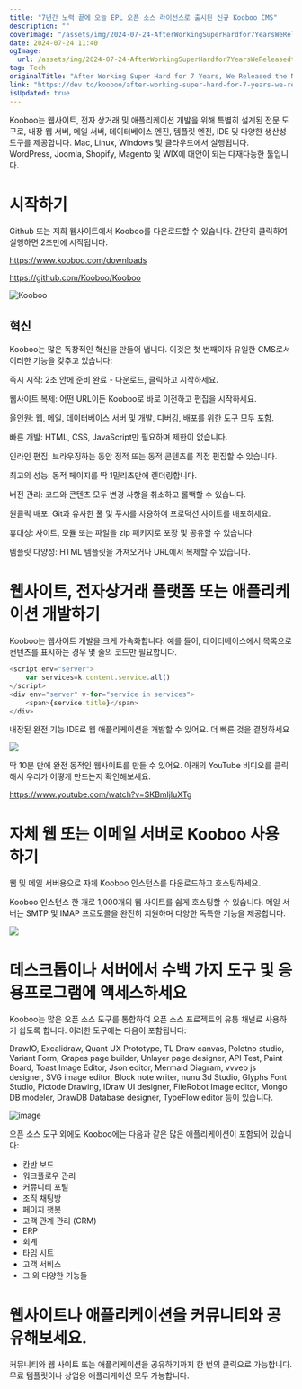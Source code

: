 ```yaml
---
title: "7년간 노력 끝에 오늘 EPL 오픈 소스 라이선스로 출시된 신규 Kooboo CMS"
description: ""
coverImage: "/assets/img/2024-07-24-AfterWorkingSuperHardfor7YearsWeReleasedtheNewKoobooCMSUndertheEPLOpenSourceLicenseToday_0.png"
date: 2024-07-24 11:40
ogImage: 
  url: /assets/img/2024-07-24-AfterWorkingSuperHardfor7YearsWeReleasedtheNewKoobooCMSUndertheEPLOpenSourceLicenseToday_0.png
tag: Tech
originalTitle: "After Working Super Hard for 7 Years, We Released the New Kooboo CMS Under the EPL Open Source License Today"
link: "https://dev.to/kooboo/after-working-super-hard-for-7-years-we-released-the-new-kooboo-cms-under-the-epl-open-source-license-today-4no6"
isUpdated: true
---
```





Kooboo는 웹사이트, 전자 상거래 및 애플리케이션 개발을 위해 특별히 설계된 전문 도구로, 내장 웹 서버, 메일 서버, 데이터베이스 엔진, 템플릿 엔진, IDE 및 다양한 생산성 도구를 제공합니다. Mac, Linux, Windows 및 클라우드에서 실행됩니다. WordPress, Joomla, Shopify, Magento 및 WIX에 대안이 되는 다재다능한 툴입니다.

# 시작하기

Github 또는 저희 웹사이트에서 Kooboo를 다운로드할 수 있습니다. 간단히 클릭하여 실행하면 2초만에 시작됩니다.

https://www.kooboo.com/downloads

<div class="content-ad"></div>

https://github.com/Kooboo/Kooboo

![Kooboo](https://github.com/Kooboo/Kooboo/raw/master/assets/img/2024-07-24-AfterWorkingSuperHardfor7YearsWeReleasedtheNewKoobooCMSUndertheEPLOpenSourceLicenseToday_0.png)

## 혁신

Kooboo는 많은 독창적인 혁신을 만들어 냅니다. 이것은 첫 번째이자 유일한 CMS로서 이러한 기능을 갖추고 있습니다:

<div class="content-ad"></div>

즉시 시작: 2초 안에 준비 완료 - 다운로드, 클릭하고 시작하세요.

웹사이트 복제: 어떤 URL이든 Kooboo로 바로 이전하고 편집을 시작하세요.

올인원: 웹, 메일, 데이터베이스 서버 및 개발, 디버깅, 배포를 위한 도구 모두 포함.

빠른 개발: HTML, CSS, JavaScript만 필요하며 제한이 없습니다.

<div class="content-ad"></div>

인라인 편집: 브라우징하는 동안 정적 또는 동적 콘텐츠를 직접 편집할 수 있습니다.

최고의 성능: 동적 페이지를 딱 1밀리초만에 렌더링합니다.

버전 관리: 코드와 콘텐츠 모두 변경 사항을 취소하고 롤백할 수 있습니다.

원클릭 배포: Git과 유사한 풀 및 푸시를 사용하여 프로덕션 사이트를 배포하세요.

<div class="content-ad"></div>

휴대성: 사이트, 모듈 또는 파일을 zip 패키지로 포장 및 공유할 수 있습니다.

템플릿 다양성: HTML 템플릿을 가져오거나 URL에서 복제할 수 있습니다.

# 웹사이트, 전자상거래 플랫폼 또는 애플리케이션 개발하기

Kooboo는 웹사이트 개발을 크게 가속화합니다. 예를 들어, 데이터베이스에서 목록으로 컨텐츠를 표시하는 경우 몇 줄의 코드만 필요합니다.

<div class="content-ad"></div>

```js
<script env="server">
    var services=k.content.service.all()
</script>
<div env="server" v-for="service in services">
    <span>{service.title}</span>
</div>
```

내장된 완전 기능 IDE로 웹 애플리케이션을 개발할 수 있어요. 더 빠른 것을 결정하세요

<img src="/assets/img/2024-07-24-AfterWorkingSuperHardfor7YearsWeReleasedtheNewKoobooCMSUndertheEPLOpenSourceLicenseToday_1.png" />

딱 10분 만에 완전 동적인 웹사이트를 만들 수 있어요. 아래의 YouTube 비디오를 클릭해서 우리가 어떻게 만드는지 확인해보세요.

<div class="content-ad"></div>

https://www.youtube.com/watch?v=SKBmljIuXTg

# 자체 웹 또는 이메일 서버로 Kooboo 사용하기

웹 및 메일 서버용으로 자체 Kooboo 인스턴스를 다운로드하고 호스팅하세요.

Kooboo 인스턴스 한 개로 1,000개의 웹 사이트를 쉽게 호스팅할 수 있습니다. 메일 서버는 SMTP 및 IMAP 프로토콜을 완전히 지원하며 다양한 독특한 기능을 제공합니다.

<div class="content-ad"></div>

<img src="/assets/img/2024-07-24-AfterWorkingSuperHardfor7YearsWeReleasedtheNewKoobooCMSUndertheEPLOpenSourceLicenseToday_2.png" />

# 데스크톱이나 서버에서 수백 가지 도구 및 응용프로그램에 액세스하세요

Kooboo는 많은 오픈 소스 도구를 통합하여 오픈 소스 프로젝트의 유통 채널로 사용하기 쉽도록 합니다. 이러한 도구에는 다음이 포함됩니다:

DrawIO, Excalidraw, Quant UX Prototype, TL Draw canvas, Polotno studio, Variant Form, Grapes page builder, Unlayer page designer, API Test, Paint Board, Toast Image Editor, Json editor, Mermaid Diagram, vvveb js designer, SVG image editor, Block note writer, nunu 3d Studio, Glyphs Font Studio, Pictode Drawing, IDraw UI designer, FileRobot Image editor, Mongo DB modeler, DrawDB Database designer, TypeFlow editor 등이 있습니다.

<div class="content-ad"></div>

![image](/assets/img/2024-07-24-AfterWorkingSuperHardfor7YearsWeReleasedtheNewKoobooCMSUndertheEPLOpenSourceLicenseToday_3.png)

오픈 소스 도구 외에도 Kooboo에는 다음과 같은 많은 애플리케이션이 포함되어 있습니다:

- 칸반 보드
- 워크플로우 관리
- 커뮤니티 포털
- 조직 채팅방
- 페이지 챗봇
- 고객 관계 관리 (CRM)
- ERP
- 회계
- 타임 시트
- 고객 서비스
- 그 외 다양한 기능들

# 웹사이트나 애플리케이션을 커뮤니티와 공유해보세요.

<div class="content-ad"></div>

커뮤니티와 웹 사이트 또는 애플리케이션을 공유하기까지 한 번의 클릭으로 가능합니다. 무료 템플릿이나 상업용 애플리케이션 모두 가능합니다.